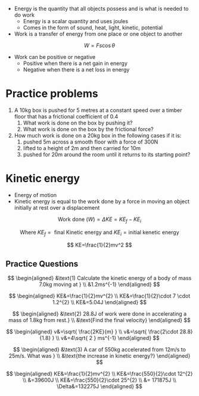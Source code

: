 - Energy is the quantity that all objects possess and is what is needed to do work
	- Energy is a scalar quantity and uses joules
	- Comes in the form of sound, heat, light, kinetic, potential
- Work is a transfer of energy from one place or one object to another

$$
W=Fs\cos \theta
$$


- Work can be positive or negative
	- Positive when there is a net gain in energy
	- Negative when there is a net loss in energy
# Practice problems
1. A 10kg box is pushed for 5 metres at a constant speed over a timber floor that has a frictional coefficient of 0.4
	1. What work is done on the box by pushing it?
	2. What work is done on the box by the frictional force?
2. How much work is done on a 20kg box in the following cases if it is:
	1. pushed 5m across a smooth floor with a force of 300N
	2. lifted to a height of 2m and then carried for 10m
	3. pushed for 20m around the room until it returns to its starting point?

# Kinetic energy 
- Energy of motion
- Kinetic energy is equal to the work done by a force in moving an object initially at rest over a displacement

$$
\text{Work done} \ (W)=\Delta KE=KE_{f}-KE_{i}
$$

$$
\text{ Where} \ KE_{f} = \text{ final Kinetic energy and } KE_{i} = \text{initial kenetic energy}
$$

$$
KE=\frac{1}{2}mv^2
$$

## Practice Questions

$$
\begin{aligned}
&\text{1) Calculate the kinetic energy of a body of mass 7.0kg moving at } \\
&1.2ms^{-1}
\end{aligned}
$$

$$
\begin{aligned}
KE&=\frac{1}{2}mv^{2} \\
KE&=\frac{1}{2}\cdot 7 \cdot 1.2^{2} \\
KE&=5.04J
\end{aligned}
$$

$$
\begin{aligned}
&\text{2) 28.8J of work were done in accelerating a mass of 1.8kg from rest.} \\
&\text{Find the final velocity}
\end{aligned}
$$

$$
\begin{aligned}
v&=\sqrt{ \frac{2KE}{m} } \\
v&=\sqrt{ \frac{2\cdot 28.8}{1.8} } \\
v&=4\sqrt{ 2 } ms^{-1}
\end{aligned}
$$

$$
\begin{aligned}
&\text{3) A car of 550kg accelerated from 12m/s to 25m/s. What was } \\
&\text{the increase in kinetic energy?}
\end{aligned}
$$

$$
\begin{aligned}
KE&=\frac{1}{2}mv^{2} \\
KE&=\frac{550}{2}\cdot 12^{2} \\
&=39600J \\
KE&=\frac{550}{2}\cdot 25^{2} \\
&= 171875J \\
\Delta&=132275J
\end{aligned}
$$